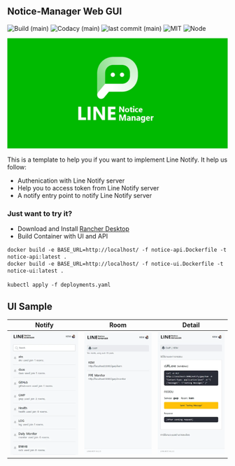 ## Notice-Manager Web GUI

![Build (main)](https://img.shields.io/github/workflow/status/dvgamerr-app/notice-manager/notice/main?style=flat-square)
![Codacy (main)](https://img.shields.io/codacy/grade/3ec9018fd0994796b64484495342a131/main?style=flat-square)
![last commit (main)](https://img.shields.io/github/last-commit/dvgamerr-app/notice-manager/main.svg?style=flat-square)
![MIT](https://img.shields.io/dub/l/vibe-d.svg?style=flat-square)
![Node](https://img.shields.io/badge/node-apline-green?style=flat-square)

![notify](./docs/cover.jpg)

This is a template to help you if you want to implement Line Notify. It help us follow:

- Authenication with Line Notify server
- Help you to access token from Line Notify server
- A notify entry point to notify Line Notify server

### Just want to try it?
- Download and Install [Rancher Desktop](https://rancherdesktop.io/)
- Build Container with UI and API
```
docker build -e BASE_URL=http://localhost/ -f notice-api.Dockerfile -t notice-api:latest .
docker build -e BASE_URL=http://localhost/ -f notice-ui.Dockerfile -t notice-ui:latest .

kubectl apply -f deployments.yaml
```

## UI Sample

| Notify                                   | Room                                 | Detail                                   |
| ---------------------------------------- | ------------------------------------ | ---------------------------------------- |
| ![notify](./src/assets/liff-notify.webp) | ![room](./src/assets/liff-room.webp) | ![detail](./src/assets/liff-detail.webp) |
